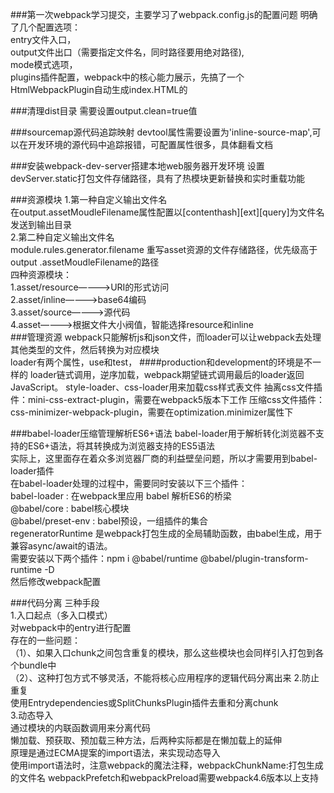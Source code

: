 ###第一次webpack学习提交，主要学习了webpack.config.js的配置问题
明确了几个配置选项：<br/>
entry文件入口，<br/>
output文件出口（需要指定文件名，同时路径要用绝对路径),<br/>
mode模式选项，<br/>
plugins插件配置，webpack中的核心能力展示，先搞了一个HtmlWebpackPlugin自动生成index.HTML的<br/>

###清理dist目录
需要设置output.clean=true值<br/>

###sourcemap源代码追踪映射
devtool属性需要设置为'inline-source-map',可以在开发环境的源代码中追踪报错，可配置属性很多，具体翻看文档<br/>

###安装webpack-dev-server搭建本地web服务器开发环境
设置devServer.static打包文件存储路径，具有了热模块更新替换和实时重载功能<br/>

###资源模块
1.第一种自定义输出文件名<br/>
    在output.assetMoudleFilename属性配置以[contenthash][ext][query]为文件名发送到输出目录<br/>
2.第二种自定义输出文件名<br/>
    module.rules.generator.filename 重写asset资源的文件存储路径，优先级高于output
.assetMoudleFilename的路径<br/>
四种资源模块：<br/>
    1.asset/resource————>URI的形式访问<br/>
    2.asset/inline————>base64编码<br/>
    3.asset/source————>源代码<br/>
    4.asset————>根据文件大小阀值，智能选择resource和inline<br/>
###管理资源
webpack只能解析js和json文件，而loader可以让webpack去处理其他类型的文件，然后转换为对应模块<br/>
loader有两个属性，use和test，
####production和development的环境是不一样的
loader链式调用，逆序加载，webpack期望链式调用最后的loader返回JavaScript。
style-loader、css-loader用来加载css样式表文件
抽离css文件插件：mini-css-extract-plugin，需要在webpack5版本下工作
压缩css文件插件：css-minimizer-webpack-plugin，需要在optimization.minimizer属性下

###babel-loader压缩管理解析ES6+语法
babel-loader用于解析转化浏览器不支持的ES6+语法，将其转换成为浏览器支持的ES5语法<br/>
实际上，这里面存在着众多浏览器厂商的利益壁垒问题，所以才需要用到babel-loader插件<br/>
在babel-loader处理的过程中，需要同时安装以下三个插件：<br/>
babel-loader : 在webpack里应用 babel 解析ES6的桥梁<br/>
@babel/core : babel核心模块<br/>
@babel/preset-env : babel预设，一组插件的集合<br/>
regeneratorRuntime 是webpack打包生成的全局辅助函数，由babel生成，用于兼容async/await的语法。<br/>
需要安装以下两个插件：npm i @babel/runtime @babel/plugin-transform-runtime -D<br/>
然后修改webpack配置<br/>

###代码分离
三种手段<br/>
1.入口起点（多入口模式）<br/>
对webpack中的entry进行配置<br/>
存在的一些问题：<br/>
（1）、如果入口chunk之间包含重复的模块，那么这些模块也会同样引入打包到各个bundle中<br/>
（2）、这种打包方式不够灵活，不能将核心应用程序的逻辑代码分离出来
2.防止重复<br/>
使用Entrydependencies或SplitChunksPlugin插件去重和分离chunk<br/>
3.动态导入<br/>
通过模块的内联函数调用来分离代码<br/>
懒加载、预获取、预加载三种方法，后两种实际都是在懒加载上的延伸<br/>
原理是通过ECMA提案的import语法，来实现动态导入<br/>
使用import语法时，注意webpack的魔法注释，webpackChunkName:打包生成的文件名
webpackPrefetch和webpackPreload需要webpack4.6版本以上支持<br/>

###


